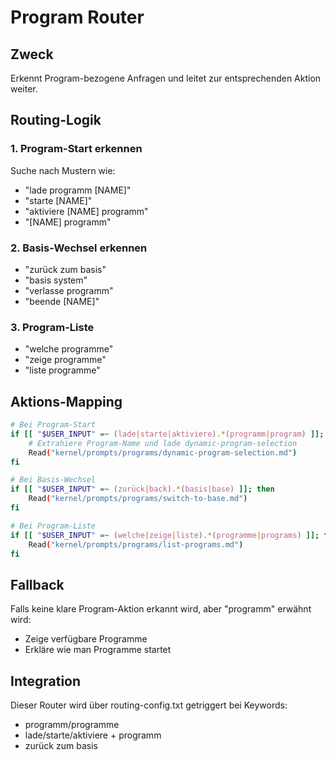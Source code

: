 # Program Router

## Zweck
Erkennt Program-bezogene Anfragen und leitet zur entsprechenden Aktion weiter.

## Routing-Logik

### 1. Program-Start erkennen
Suche nach Mustern wie:
- "lade programm [NAME]"
- "starte [NAME]"
- "aktiviere [NAME] programm"
- "[NAME] programm"

### 2. Basis-Wechsel erkennen
- "zurück zum basis"
- "basis system"
- "verlasse programm"
- "beende [NAME]"

### 3. Program-Liste
- "welche programme"
- "zeige programme"
- "liste programme"

## Aktions-Mapping

```bash
# Bei Program-Start
if [[ "$USER_INPUT" =~ (lade|starte|aktiviere).*(programm|program) ]]; then
    # Extrahiere Program-Name und lade dynamic-program-selection
    Read("kernel/prompts/programs/dynamic-program-selection.md")
fi

# Bei Basis-Wechsel  
if [[ "$USER_INPUT" =~ (zurück|back).*(basis|base) ]]; then
    Read("kernel/prompts/programs/switch-to-base.md")
fi

# Bei Program-Liste
if [[ "$USER_INPUT" =~ (welche|zeige|liste).*(programme|programs) ]]; then
    Read("kernel/prompts/programs/list-programs.md")
fi
```

## Fallback
Falls keine klare Program-Aktion erkannt wird, aber "programm" erwähnt wird:
- Zeige verfügbare Programme
- Erkläre wie man Programme startet

## Integration
Dieser Router wird über routing-config.txt getriggert bei Keywords:
- programm/programme
- lade/starte/aktiviere + programm
- zurück zum basis